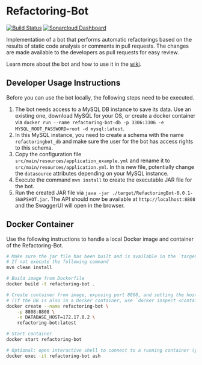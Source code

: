 # Refactoring-Bot

[![Build Status](https://travis-ci.org/Refactoring-Bot/Refactoring-Bot.svg?branch=master)](https://travis-ci.org/Refactoring-Bot/Refactoring-Bot) 
[![Sonarcloud Dashboard](https://sonarcloud.io/api/project_badges/measure?project=de.refactoringBot%3ARefactoringBot&metric=alert_status)](https://sonarcloud.io/dashboard?id=de.refactoringBot%3ARefactoringBot) 

Implementation of a bot that performs automatic refactorings based on the results of static code analysis or comments in pull requests. The changes are made available to the developers as pull requests for easy review.

Learn more about the bot and how to use it in the [wiki](https://github.com/Refactoring-Bot/Refactoring-Bot/wiki).

## Developer Usage Instructions

Before you can use the bot locally, the following steps need to be executed.

1. The bot needs access to a MySQL DB instance to save its data. Use an existing one, download MySQL for your OS, or create a docker container via `docker run --name refactoring-bot-db -p 3306:3306 -e MYSQL_ROOT_PASSWORD=root -d mysql:latest`.
2. In this MySQL instance, you need to create a schema with the name `refactoringbot_db` and make sure the user for the bot has access rights to this schema.
3. Copy the configuration file `src/main/resources/application_example.yml` and rename it to `src/main/resources/application.yml`. In this new file, potentially change the `datasource` attributes depending on your MySQL instance.
4. Execute the command `mvn install` to create the executable JAR file for the bot.
5. Run the created JAR file via `java -jar ./target/RefactoringBot-0.0.1-SNAPSHOT.jar`. The API should now be available at `http://localhost:8808` and the SwaggerUI will open in the browser.

## Docker Container

Use the following instructions to handle a local Docker image and container of the Refactoring-Bot.

```bash
# Make sure the jar file has been built and is available in the `target` directory
# If not execute the following command
mvn clean install

# Build image from Dockerfile
docker build -t refactoring-bot .

# Create container from image, exposing port 8808, and setting the host for the DB via an ENV variable
# (if the DB is also in a Docker container, use `docker inspect <container-name>` to find out its IP)
docker create --name refactoring-bot \
    -p 8808:8808 \
    -e DATABASE_HOST=172.17.0.2 \
    refactoring-bot:latest

# Start container
docker start refactoring-bot

# Optional: open interactive shell to connect to a running container (yes, `ash` is the shell in alpine, this is no typo)
docker exec -it refactoring-bot ash
```
